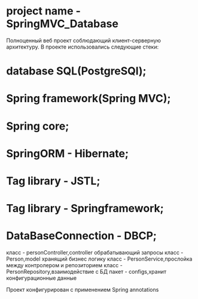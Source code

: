 # project name - SpringMVC_Database

Полноценный веб проект соблюдающий клиент-серверную архитектуру.
В проекте использовались следующие стеки:

# database SQL(PostgreSQl);
# Spring framework(Spring MVC);
# Spring core;
# SpringORM - Hibernate;
# Tag library - JSTL;
# Tag library - Springframework;
# DataBaseConnection - DBCP;

класс - personController,controller обрабатывающий запросы 
класс - Person,model хранящий бизнес логику
класс - PersonService,прослойка между контролером и репозиторием
класс - PersonRepository,взаимодействие с БД
пакет - configs,хранит конфигурационные данные

Проект конфигурирован с применением Spring annotations
